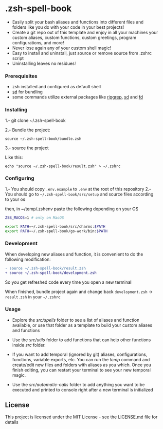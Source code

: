 # .zsh-spell-book

- Easily split your bash aliases and functions into different files and folders like you do with your code in your best projects!
- Create a git repo out of this template and enjoy in all your machines your custom aliases, custom functions, custom greetings, program configurations, and more!
- Never lose again any of your custom shell magic!
- Easy to install and uninstall, just source or remove source from .zshrc script
- Uninstalling leaves no residues!

### Prerequisites

- zsh installed and configured as default shell
- [sd](https://github.com/chmln/sd) for bundling
- some commands utilize external packages like [ripgrep](https://github.com/BurntSushi/ripgrep), [sd](https://github.com/chmln/sd) and [fd](https://github.com/sharkdp/fd)

### Installing

1.- git clone ~/.zsh-spell-book

2.- Bundle the project:

```
source ~/.zsh-spell-book/bundle.zsh
```

3.- source the project

Like this:

```shell
echo "source ~/.zsh-spell-book/result.zsh" > ~/.zshrc
```

### Configuring

1.- You should copy `.env.example` to `.env` at the root of this repository
2.- You should go to `~/.zsh-spell-book/src/setup` and source files according to your os

then, in ~/temp/.zshenv paste the following depending on your OS

```zsh
ZSB_MACOS=1 # only on MacOS

export PATH=~/.zsh-spell-book/src/charms:$PATH
export PATH=~/.zsh-spell-book/go-work/bin:$PATH
```

### Development

When developing new aliases and function, it is convenient to do the following modification:

```diff
- source ~/.zsh-spell-book/result.zsh
+ source ~/.zsh-spell-book/development.zsh
```

So you get refreshed code every time you open a new terminal

When finished, bundle project again and change back `development.zsh` -> `result.zsh` in your `~/.zshrc`

### Usage

- Explore the _src/spells_ folder to see a list of aliases and function available, or use that folder as a template to build your custom aliases and functions

- Use the _src/utils_ folder to add functions that can help other functions inside _src_ folder.

- If you want to add temporal (ignored by git) aliases, configurations, functions, variable exports, etc. You can run the _temp_ command and create/edit new files and folders with aliases as you which. Once you finish editing, you can restart your terminal to see your new temporal magic.

- Use the _src/automatic-calls_ folder to add anything you want to be executed and printed to console right after a new terminal is initialized

## License

This project is licensed under the MIT License - see the [LICENSE.md](LICENSE.md) file for details
